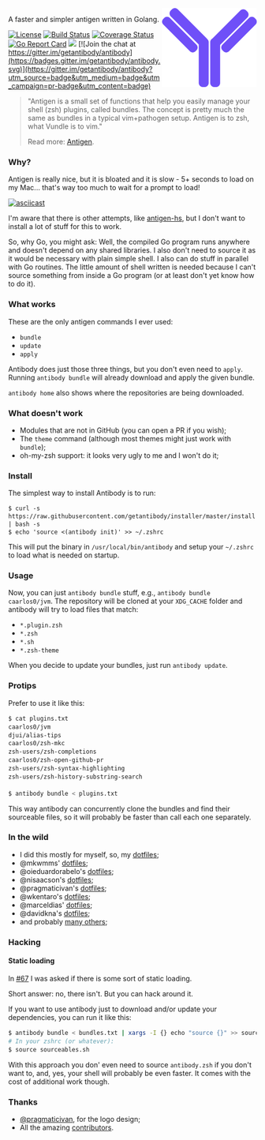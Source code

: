 <img src="logo.png" align="right" width="192px"/>

A faster and simpler antigen written in Golang.

[![License](https://img.shields.io/github/license/getantibody/antibody.svg?style=flat-square)](/LICENSE.md) [![Build Status](https://img.shields.io/circleci/project/getantibody/antibody/master.svg?style=flat-square)](https://circleci.com/gh/getantibody/antibody) [![Coverage Status](https://img.shields.io/coveralls/getantibody/antibody.svg?style=flat-square)](https://coveralls.io/github/getantibody/antibody?branch=master) [![Go Report Card](http://goreportcard.com/badge/getantibody/antibody)](http://goreportcard.com/report/getantibody/antibody) [![](https://godoc.org/github.com/getantibody/antibody?status.svg)](http://godoc.org/github.com/getantibody/antibody) [![Join the chat at https://gitter.im/getantibody/antibody](https://badges.gitter.im/getantibody/antibody.svg)](https://gitter.im/getantibody/antibody?utm_source=badge&utm_medium=badge&utm_campaign=pr-badge&utm_content=badge)

> "Antigen is a small set of functions that help you easily manage your shell
> (zsh) plugins, called bundles. The concept is pretty much the same as
> bundles in a typical vim+pathogen setup. Antigen is to zsh, what Vundle
> is to vim."
>
> Read more: [Antigen](https://github.com/zsh-users/antigen).


### Why?

Antigen is really nice, but it is bloated and it is slow - 5+ seconds to load
on my Mac... that's way too much to wait for a prompt to load!

[![asciicast](https://asciinema.org/a/33962.png)](https://asciinema.org/a/33962)

I'm aware that there is other attempts, like
[antigen-hs](https://github.com/Tarrasch/antigen-hs), but I don't want to
install a lot of stuff for this to work.

So, why Go, you might ask: Well, the compiled Go program runs anywhere
and doesn't depend on any shared libraries. I also don't need to source it as
it would be necessary with plain simple shell. I also can do stuff in
parallel with Go routines. The little amount of shell written is needed
because I can't source something from inside a Go program (or at least
don't yet know how to do it).

### What works

These are the only antigen commands I ever used:

- `bundle`
- `update`
- `apply`

Antibody does just those three things, but you don't even need to `apply`.
Running `antibody bundle` will already download and apply the given bundle.

`antibody home` also shows where the repositories are being downloaded.

### What doesn't work

- Modules that are not in GitHub (you can open a PR if you wish);
- The `theme` command (although most themes might just work with `bundle`);
- oh-my-zsh support: it looks very ugly to me and I won't do it;

### Install

The simplest way to install Antibody is to run:

```console
$ curl -s https://raw.githubusercontent.com/getantibody/installer/master/install | bash -s
$ echo 'source <(antibody init)' >> ~/.zshrc
```

This will put the binary in `/usr/local/bin/antibody` and setup your `~/.zshrc` to
load what is needed on startup.

### Usage

Now, you can just `antibody bundle` stuff, e.g.,
`antibody bundle caarlos0/jvm`. The repository will be cloned at
your `XDG_CACHE` folder and antibody will try to load files that match:

- `*.plugin.zsh`
- `*.zsh`
- `*.sh`
- `*.zsh-theme`

When you decide to update your bundles, just run `antibody update`.

### Protips

Prefer to use it like this:

```sh
$ cat plugins.txt
caarlos0/jvm
djui/alias-tips
caarlos0/zsh-mkc
zsh-users/zsh-completions
caarlos0/zsh-open-github-pr
zsh-users/zsh-syntax-highlighting
zsh-users/zsh-history-substring-search

$ antibody bundle < plugins.txt
```

This way antibody can concurrently clone the bundles and find their sourceable
files, so it will probably be faster than call each one separately.

### In the wild

- I did this mostly for myself, so, my
[dotfiles](https://github.com/caarlos0/dotfiles);
- @mkwmms' [dotfiles](https://github.com/mkwmms/dotfiles);
- @oieduardorabelo's [dotfiles](https://github.com/oieduardorabelo/dotfiles);
- @nisaacson's [dotfiles](https://github.com/nisaacson/dotfiles);
- @pragmaticivan's [dotfiles](https://github.com/pragmaticivan/dotfiles);
- @wkentaro's [dotfiles](https://github.com/wkentaro/dotfiles);
- @marceldias' [dotfiles](https://github.com/marceldiass/dotfiles);
- @davidkna's [dotfiles](https://github.com/davidkna/dotfiles);
- and probably [many others](https://github.com/search?q=antibody&type=Code);

### Hacking

#### Static loading

In [#67](https://github.com/getantibody/antibody/issues/67) I was asked if there
is some sort of static loading.

Short answer: no, there isn't. But you can hack around it.

If you want to use antibody just to download and/or update your dependencies,
you can run it like this:

```sh
$ antibody bundle < bundles.txt | xargs -I {} echo "source {}" >> sourceables.sh
# In your zshrc (or whatever):
$ source sourceables.sh
```

With this approach you don' even need to source `antibody.zsh` if you don't
want to, and, yes, your shell will probably be even faster. It comes with
the cost of additional work though.

### Thanks

- [@pragmaticivan](https://github.com/pragmaticivan), for the logo design;
- All the amazing [contributors](https://github.com/getantibody/antibody/graphs/contributors).
